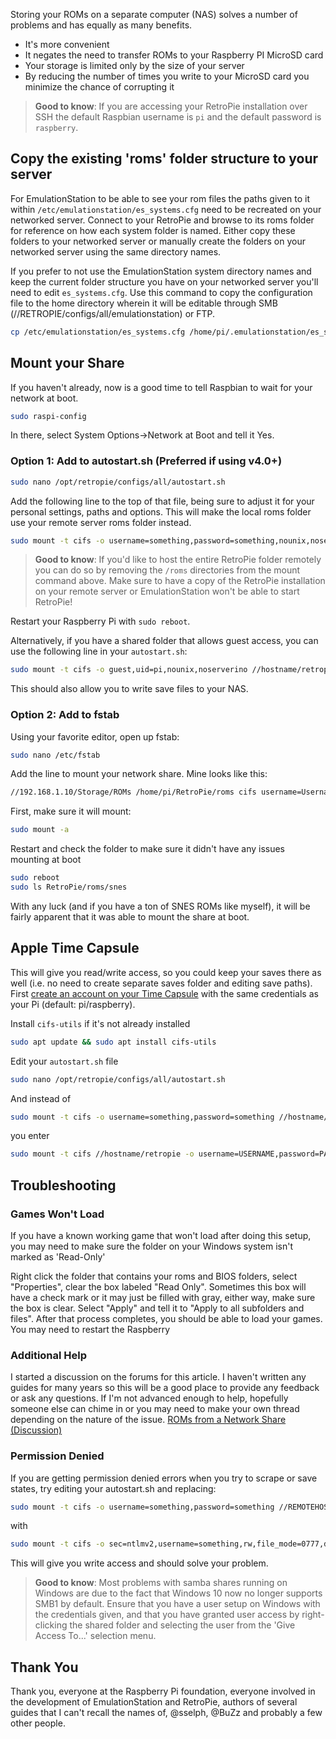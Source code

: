 Storing your ROMs on a separate computer (NAS) solves a number of problems and has equally as many benefits.

* It's more convenient
* It negates the need to transfer ROMs to your Raspberry PI MicroSD card
* Your storage is limited only by the size of your server
* By reducing the number of times you write to your MicroSD card you minimize the chance of corrupting it

> **Good to know**: If you are accessing your RetroPie installation over SSH the default Raspbian username is `pi` and the default password is `raspberry`.

## Copy the existing 'roms' folder structure to your server

For EmulationStation to be able to see your rom files the paths given to it within `/etc/emulationstation/es_systems.cfg` need to be recreated on your networked server. Connect to your RetroPie and browse to its roms folder for reference on how each system folder is named. Either copy these folders to your networked server or manually create the folders on your networked server using the same directory names.

If you prefer to not use the EmulationStation system directory names and keep the current folder structure you have on your networked server you'll need to edit `es_systems.cfg`. Use this command to copy the configuration file to the home directory wherein it will be editable through SMB (//RETROPIE/configs/all/emulationstation) or FTP.

```bash
cp /etc/emulationstation/es_systems.cfg /home/pi/.emulationstation/es_systems.cfg
```

## Mount your Share

If you haven't already, now is a good time to tell Raspbian to wait for your network at boot.

```bash
sudo raspi-config
```

In there, select System Options->Network at Boot and tell it Yes.

### Option 1: Add to autostart.sh (Preferred if using v4.0+)

```bash
sudo nano /opt/retropie/configs/all/autostart.sh
```

Add the following line to the top of that file, being sure to adjust it for your personal settings, paths and options. This will make the local roms folder use your remote server roms folder instead.

```bash
sudo mount -t cifs -o username=something,password=something,nounix,noserverino //REMOTEHOST/path/to/roms /home/pi/RetroPie/roms
```

> **Good to know**: If you'd like to host the entire RetroPie folder remotely you can do so by removing the `/roms` directories from the mount command above. Make sure to have a copy of the RetroPie installation on your remote server or EmulationStation won't be able to start RetroPie!

Restart your Raspberry Pi with `sudo reboot`.

Alternatively, if you have a shared folder that allows guest access, you can use the following line in your `autostart.sh`:

```bash
sudo mount -t cifs -o guest,uid=pi,nounix,noserverino //hostname/retropie /home/pi/RetroPie
```

This should also allow you to write save files to your NAS.

### Option 2: Add to fstab

Using your favorite editor, open up fstab:

```bash
sudo nano /etc/fstab
```

Add the line to mount your network share. Mine looks like this:

```bash
//192.168.1.10/Storage/ROMs /home/pi/RetroPie/roms cifs username=Username,password=Password,nounix,noserverino,defaults,users,auto 0 0
```

First, make sure it will mount:

```bash
sudo mount -a
```

Restart and check the folder to make sure it didn't have any issues mounting at boot

```bash
sudo reboot
sudo ls RetroPie/roms/snes
```

With any luck (and if you have a ton of SNES ROMs like myself), it will be fairly apparent that it was able to mount the share at boot.

## Apple Time Capsule

This will give you read/write access, so you could keep your saves there as well (i.e. no need to create separate saves folder and editing save paths).  
First [create an account on your Time Capsule](https://discussions.apple.com/message/6801520#message6801520) with the same credentials as your Pi (default: pi/raspberry).

Install `cifs-utils` if it's not already installed  

```bash
sudo apt update && sudo apt install cifs-utils
```  

Edit your `autostart.sh` file  

```bash
sudo nano /opt/retropie/configs/all/autostart.sh
```

And instead of

```bash
sudo mount -t cifs -o username=something,password=something //hostname/retropie /home/pi/RetroPie
```

you enter

```bash
sudo mount -t cifs //hostname/retropie -o username=USERNAME,password=PASSWORD,sec=ntlm,file_mode=0777,dir_mode=0777 /home/pi/RetroPie
```

## Troubleshooting

### Games Won't Load

If you have a known working game that won't load after doing this setup, you may need to make sure the folder on your Windows system isn't marked as 'Read-Only'

Right click the folder that contains your roms and BIOS folders, select "Properties", clear the box labeled "Read Only".
Sometimes this box will have a check mark or it may just be filled with gray, either way, make sure the box is clear. Select "Apply" and tell it to "Apply to all subfolders and files". After that process completes, you should be able to load your games. You may need to restart the Raspberry

### Additional Help

I started a discussion on the forums for this article. I haven't written any guides for many years so this will be a good place to provide any feedback or ask any questions. If I'm not advanced enough to help, hopefully someone else can chime in or you may need to make your own thread depending on the nature of the issue.
[ROMs from a Network Share (Discussion)](https://retropie.org.uk/forum/topic/2870/running-roms-from-a-network-share)

### Permission Denied

If you are getting permission denied errors when you try to scrape or save states, try editing your autostart.sh and replacing:

```bash
sudo mount -t cifs -o username=something,password=something //REMOTEHOST/path/to/roms /home/pi/RetroPie/roms
```

with

```bash
sudo mount -t cifs -o sec=ntlmv2,username=something,rw,file_mode=0777,dir_mode=0777,password=something,nounix,noserverino //REMOTEHOST/path/to/roms /home/pi/RetroPie/roms
```

This will give you write access and should solve your problem.

> **Good to know**: Most problems with samba shares running on Windows are due to the fact that Windows 10 now no longer supports SMB1 by default. Ensure that you have a user setup on Windows with the credentials given, and that you have granted user access by right-clicking the shared folder and selecting the user from the 'Give Access To...' selection menu.

## Thank You

Thank you, everyone at the Raspberry Pi foundation, everyone involved in the development of EmulationStation and RetroPie, authors of several guides that I can't recall the names of, @sselph, @BuZz and probably a few other people.
